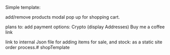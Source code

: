Simple template:

add/remove products
modal pop up for shopping cart.

plans to:
add payment options:
Crypto (display Addresses)
Buy me a coffee link

link to internal Json file for adding items for sale, and stock: as a static site order process.# shopTemplate
